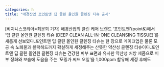```yaml
---
categories: h
title: "애경산업 포인트앤 딥 클린 올인원 클렌징 티슈 출시"
---
```

[비지니스코리아=최문희 기자] 애경산업의 클린 케어 브랜드 ‘포인트앤’(point&)에서 ‘딥 클린 올인원 클렌징 티슈 (DEEP CLEAN ALL-IN-ONE CLEANSING TISSUE)’를 새롭게 선보였다.포인트앤 딥 클린 올인원 클렌징 티슈는 한 장으로 메이크업은 물론 모공 속 노폐물과 블랙헤드까지 확실하게 세정해주는 산뜻한 약산성 클렌징 티슈이다.포인트앤 딥 클린 올인원 클렌징 티슈는 건강한 피부 표면과 유사한 약산성 처방 제품으로 피부 정화와 보습에 도움을 주는 ‘모링가 씨드 오일’을 1,000ppm 함유해 세정 후에도
